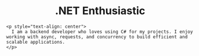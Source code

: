 <!DOCTYPE html>
<html>
  <head>
    <meta charset="UTF-8">
    <title>About Me</title>
  </head>
  <body>
    <h1 style="text-align: center">.NET Enthusiastic</h1>
    
    <p style="text-align: center">
      I am a backend developer who loves using C# for my projects. I enjoy working with async, requests, and concurrency to build efficient and scalable applications.
    </p>
  </body>
</html>
